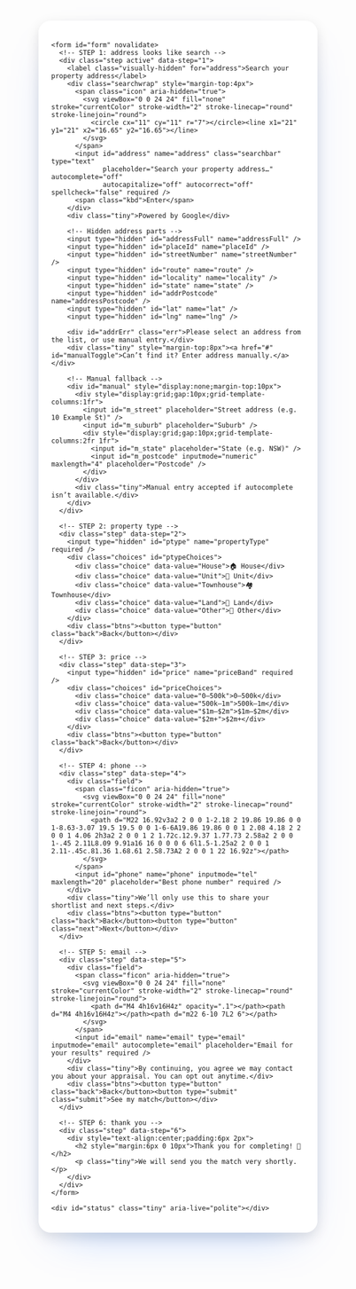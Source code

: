 <!-- === Lead form (opaque-white bubble, content-sized) === -->
<style>
  :root{--brand:#0061ff;--brand-2:#6aa5ff;--accent:#ff6b6b;--accent-2:#ffd166;
        --ink:#0f172a;--muted:#64748b;--line:rgba(15,23,42,.12);--ok:#16a34a}

  /* Center the bubble and keep it only as large as needed */
  .wrap{display:flex;justify-content:center;margin:32px 0}
  .card{
    display:inline-block;              /* size to content */
    inline-size:clamp(320px, 92vw, 720px);
    background:rgba(255,255,255,.88);  /* opaque/soft white */
    border:1px solid rgba(255,255,255,.70);
    border-radius:22px;
    padding:22px;
    box-shadow:
      0 8px 24px rgba(0,0,0,.12),
      0 32px 80px -40px rgba(0,97,255,.35);
    backdrop-filter:saturate(1.15) blur(6px);
  }

  /* Progress: line only (hidden on step 1) */
  .progress{height:10px;background:#eef2f7;border-radius:999px;overflow:hidden;margin:0 0 16px}
  .bar{height:100%;width:0;background:linear-gradient(90deg,var(--brand),var(--brand-2),var(--accent),var(--accent-2));
       background-size:200% 100%;animation:slide 10s linear infinite;transition:width .25s}
  @keyframes slide{from{background-position:0 0}to{background-position:200% 0}}

  /* Steps */
  .step{display:none;animation:fade .18s ease}
  .step.active{display:block}
  @keyframes fade{from{opacity:0;transform:translateY(6px)}to{opacity:1;transform:translateY(0)}}

  .visually-hidden{position:absolute!important;height:1px;width:1px;overflow:hidden;clip:rect(1px,1px,1px,1px);white-space:nowrap}

  /* Search pill (step 1) */
  .searchwrap{position:relative}
  .searchbar{
    width:100%;
    padding:18px 64px 18px 54px;
    border-radius:999px;
    border:1px solid #dce3f0;
    background:#fff;
    font-size:17px;line-height:1.35;
    box-shadow:0 20px 40px -22px rgba(0,0,0,.25);
  }
  .icon,.kbd{position:absolute;top:50%;transform:translateY(-50%);pointer-events:none}
  .icon{left:16px;color:#64748b}
  .icon svg{width:18px;height:18px;display:block}
  .kbd{right:14px;font-size:12px;color:#93a0b6;border:1px solid #dbe1ee;border-radius:6px;padding:3px 6px;background:#f7f9ff}

  /* Generic inputs */
  .field{position:relative;margin-top:8px}
  .ficon{position:absolute;left:12px;top:50%;transform:translateY(-50%);color:#94a3b8}
  .ficon svg{width:18px;height:18px;display:block}
  input{width:100%;padding:14px 14px 14px 44px;border:1px solid var(--line);border-radius:14px;font-size:15px;background:#fff;color:var(--ink)}
  input:focus{outline:none;border-color:#c9d7ff;box-shadow:0 0 0 5px #eaf0ff}

  .tiny{font-size:12px;color:#7c879a;margin-top:10px}
  .err{color:#b00020;margin-top:6px;display:none}

  /* Choice chips */
  .choices{display:grid;grid-template-columns:repeat(2,minmax(0,1fr));gap:12px;margin-top:8px}
  .choice{display:flex;align-items:center;justify-content:center;gap:8px;padding:16px 12px;border:1px solid var(--line);
          border-radius:14px;background:#fff;font-weight:800;cursor:pointer;user-select:none;transition:transform .05s,box-shadow .12s,border-color .12s,background .12s}
  .choice:hover{border-color:#cfd6e3;box-shadow:0 14px 22px -18px rgba(0,0,0,.28)}
  .choice:active{transform:translateY(1px)}
  .choice.selected{outline:2px solid var(--brand);background:#f5f8ff}
  @media(max-width:520px){.choices{grid-template-columns:1fr}}

  .btns{display:flex;gap:12px;margin-top:16px}
  button{cursor:pointer;border:0;padding:12px 16px;border-radius:12px;font-weight:800;letter-spacing:.2px}
  .next{background:var(--brand);color:#fff;box-shadow:0 10px 22px -10px rgba(0,97,255,.6)}
  .back{background:#eef2f7;color:#2b3c55}
  .submit{background:var(--ok);color:#fff;box-shadow:0 10px 22px -12px rgba(22,163,74,.5)}

  #status{min-height:16px;margin-top:8px;color:var(--muted)}
  .pac-container,.pac-item,.pac-item span,.pac-matched{font-family:system-ui,-apple-system,Segoe UI,Roboto,Arial,sans-serif!important;font-size:14px!important}
</style>

<div class="wrap" id="shell">
  <div class="card">
    <!-- Progress line only (hidden on step 1) -->
    <div id="controls" style="display:none">
      <div class="progress"><div class="bar" id="bar"></div></div>
    </div>

    <form id="form" novalidate>
      <!-- STEP 1: address looks like search -->
      <div class="step active" data-step="1">
        <label class="visually-hidden" for="address">Search your property address</label>
        <div class="searchwrap" style="margin-top:4px">
          <span class="icon" aria-hidden="true">
            <svg viewBox="0 0 24 24" fill="none" stroke="currentColor" stroke-width="2" stroke-linecap="round" stroke-linejoin="round">
              <circle cx="11" cy="11" r="7"></circle><line x1="21" y1="21" x2="16.65" y2="16.65"></line>
            </svg>
          </span>
          <input id="address" name="address" class="searchbar" type="text"
                 placeholder="Search your property address…" autocomplete="off"
                 autocapitalize="off" autocorrect="off" spellcheck="false" required />
          <span class="kbd">Enter</span>
        </div>
        <div class="tiny">Powered by Google</div>

        <!-- Hidden address parts -->
        <input type="hidden" id="addressFull" name="addressFull" />
        <input type="hidden" id="placeId" name="placeId" />
        <input type="hidden" id="streetNumber" name="streetNumber" />
        <input type="hidden" id="route" name="route" />
        <input type="hidden" id="locality" name="locality" />
        <input type="hidden" id="state" name="state" />
        <input type="hidden" id="addrPostcode" name="addressPostcode" />
        <input type="hidden" id="lat" name="lat" />
        <input type="hidden" id="lng" name="lng" />

        <div id="addrErr" class="err">Please select an address from the list, or use manual entry.</div>
        <div class="tiny" style="margin-top:8px"><a href="#" id="manualToggle">Can’t find it? Enter address manually.</a></div>

        <!-- Manual fallback -->
        <div id="manual" style="display:none;margin-top:10px">
          <div style="display:grid;gap:10px;grid-template-columns:1fr">
            <input id="m_street" placeholder="Street address (e.g. 10 Example St)" />
            <input id="m_suburb" placeholder="Suburb" />
            <div style="display:grid;gap:10px;grid-template-columns:2fr 1fr">
              <input id="m_state" placeholder="State (e.g. NSW)" />
              <input id="m_postcode" inputmode="numeric" maxlength="4" placeholder="Postcode" />
            </div>
          </div>
          <div class="tiny">Manual entry accepted if autocomplete isn’t available.</div>
        </div>
      </div>

      <!-- STEP 2: property type -->
      <div class="step" data-step="2">
        <input type="hidden" id="ptype" name="propertyType" required />
        <div class="choices" id="ptypeChoices">
          <div class="choice" data-value="House">🏠 House</div>
          <div class="choice" data-value="Unit">🏢 Unit</div>
          <div class="choice" data-value="Townhouse">🏘️ Townhouse</div>
          <div class="choice" data-value="Land">🧱 Land</div>
          <div class="choice" data-value="Other">🧩 Other</div>
        </div>
        <div class="btns"><button type="button" class="back">Back</button></div>
      </div>

      <!-- STEP 3: price -->
      <div class="step" data-step="3">
        <input type="hidden" id="price" name="priceBand" required />
        <div class="choices" id="priceChoices">
          <div class="choice" data-value="0–500k">0–500k</div>
          <div class="choice" data-value="500k–1m">500k–1m</div>
          <div class="choice" data-value="$1m–$2m">$1m–$2m</div>
          <div class="choice" data-value="$2m+">$2m+</div>
        </div>
        <div class="btns"><button type="button" class="back">Back</button></div>
      </div>

      <!-- STEP 4: phone -->
      <div class="step" data-step="4">
        <div class="field">
          <span class="ficon" aria-hidden="true">
            <svg viewBox="0 0 24 24" fill="none" stroke="currentColor" stroke-width="2" stroke-linecap="round" stroke-linejoin="round">
              <path d="M22 16.92v3a2 2 0 0 1-2.18 2 19.86 19.86 0 0 1-8.63-3.07 19.5 19.5 0 0 1-6-6A19.86 19.86 0 0 1 2.08 4.18 2 2 0 0 1 4.06 2h3a2 2 0 0 1 2 1.72c.12.9.37 1.77.73 2.58a2 2 0 0 1-.45 2.11L8.09 9.91a16 16 0 0 0 6 6l1.5-1.25a2 2 0 0 1 2.11-.45c.81.36 1.68.61 2.58.73A2 2 0 0 1 22 16.92z"></path>
            </svg>
          </span>
          <input id="phone" name="phone" inputmode="tel" maxlength="20" placeholder="Best phone number" required />
        </div>
        <div class="tiny">We’ll only use this to share your shortlist and next steps.</div>
        <div class="btns"><button type="button" class="back">Back</button><button type="button" class="next">Next</button></div>
      </div>

      <!-- STEP 5: email -->
      <div class="step" data-step="5">
        <div class="field">
          <span class="ficon" aria-hidden="true">
            <svg viewBox="0 0 24 24" fill="none" stroke="currentColor" stroke-width="2" stroke-linecap="round" stroke-linejoin="round">
              <path d="M4 4h16v16H4z" opacity=".1"></path><path d="M4 4h16v16H4z"></path><path d="m22 6-10 7L2 6"></path>
            </svg>
          </span>
          <input id="email" name="email" type="email" inputmode="email" autocomplete="email" placeholder="Email for your results" required />
        </div>
        <div class="tiny">By continuing, you agree we may contact you about your appraisal. You can opt out anytime.</div>
        <div class="btns"><button type="button" class="back">Back</button><button type="submit" class="submit">See my match</button></div>
      </div>

      <!-- STEP 6: thank you -->
      <div class="step" data-step="6">
        <div style="text-align:center;padding:6px 2px">
          <h2 style="margin:6px 0 10px">Thank you for completing! 🎉</h2>
          <p class="tiny">We will send you the match very shortly.</p>
        </div>
      </div>
    </form>

    <div id="status" class="tiny" aria-live="polite"></div>
  </div>
</div>

<script>
(function(){
  const WEBHOOK_URL = "https://script.google.com/macros/s/AKfycbwQW0E9h0gWIN-wX6CDKUQJrjXzkfgA6sTIpqwd3-HisuiiJGXgcgSsUl5HWH8uV48/exec";
  const PROJECT = "agent-matcher-v1";
  const formSteps = 5;

  const $ = s => document.querySelector(s);
  const form = $("#form"), steps=[...form.querySelectorAll(".step")], bar=$("#bar"), controls=$("#controls"), statusEl=$("#status");
  let stepIndex=0, manualMode=false, addressSelected=false;

  function showStep(i){
    stepIndex=Math.max(0,Math.min(i,steps.length-1));
    steps.forEach((s,idx)=>s.classList.toggle("active",idx===stepIndex));
    const pct=Math.round((Math.min(stepIndex+1,formSteps)/formSteps)*100);
    if(bar) bar.style.width=pct+"%";
    controls.style.display = stepIndex===0 ? "none" : ""; // hide progress on step 1
  }
  function fieldsForStep(){ const inputs=steps[stepIndex]?.querySelectorAll("input,select")||[]; const d={}; inputs.forEach(i=>d[i.name||i.id]=(i.value||"").trim()); return d; }
  function valid(){
    if(stepIndex===0){
      if(manualMode){
        const st=$("#m_street").value.trim(), sb=$("#m_suburb").value.trim(), stt=$("#m_state").value.trim(), pc=$("#m_postcode").value.trim();
        if(!st||!sb||!stt||pc.length!==4) return false;
        $("#address").value=`${st}, ${sb} ${stt} ${pc}`; $("#addressFull").value=$("#address").value; $("#placeId").value=""; $("#addrPostcode").value=pc;
        $("#locality").value=sb; $("#state").value=stt; $("#addrErr").style.display="none"; return true;
      } else if(!addressSelected || !$("#placeId").value){ $("#addrErr").style.display="block"; return false; }
    }
    const req=steps[stepIndex].querySelectorAll("input[required],select[required]");
    for(const inp of req){ const v=(inp.value||"").trim(); if(!v) return false; if(inp.type==="email" && !/.+@.+\..+/.test(v)) return false; }
    return true;
  }
  function save(evt){
    const key=PROJECT+":leadId"; let id=localStorage.getItem(key);
    if(!id){ id=(crypto.randomUUID?crypto.randomUUID():Date.now()+Math.random().toString(16).slice(2)); localStorage.setItem(key,id); }
    const payload={leadId:id,event:evt,stepNumber:stepIndex+1,answers:fieldsForStep(),ts:new Date().toISOString(),ua:navigator.userAgent,screen:{w:innerWidth,h:innerHeight,dpr:devicePixelRatio||1}};
    const body=JSON.stringify(payload);
    try{ fetch(WEBHOOK_URL,{method:"POST",mode:"no-cors",body,keepalive:true}); }catch(_){ try{ navigator.sendBeacon&&navigator.sendBeacon(WEBHOOK_URL,new Blob([body],{type:"text/plain"})); }catch(__){} }
    if(statusEl && stepIndex>0) statusEl.textContent="Saved.";
  }
  function next(){ if(!valid()){ statusEl && stepIndex>0 && (statusEl.textContent="Please complete this step."); return; } save("step"); showStep(stepIndex+1); }

  form.addEventListener("click",(e)=>{
    const el=e.target.closest&&e.target.closest(".choice,.next,.back");
    if(!el) return;
    if(el.classList.contains("back")) return showStep(stepIndex-1);
    if(el.classList.contains("next")) return next();
    if(el.classList.contains("choice")){
      const group=el.parentElement; group.querySelectorAll(".choice").forEach(c=>c.classList.remove("selected"));
      el.classList.add("selected");
      if(group.id==="ptypeChoices") $("#ptype").value=el.dataset.value;
      if(group.id==="priceChoices") $("#price").value=el.dataset.value;
      save("step"); showStep(stepIndex+1);
    }
  });
  form.addEventListener("submit",(e)=>{ e.preventDefault(); if(!valid()){ statusEl && (statusEl.textContent="Please complete this step."); return; } save("complete"); showStep(formSteps); });

  // Address manual toggle + events
  $("#manualToggle").addEventListener("click",(e)=>{ e.preventDefault(); manualMode=!manualMode; $("#manual").style.display=manualMode?"block":"none"; addressSelected=false; $("#placeId").value=""; $("#addrErr").style.display="none"; });
  $("#address").addEventListener("keydown",(e)=>{ if(e.key==="Enter"){ if(manualMode){ e.preventDefault(); next(); } else { e.preventDefault(); } } });
  $("#address").addEventListener("input",()=>{ addressSelected=false; $("#placeId").value=""; $("#addrErr").style.display="none"; });

  // Google Places init (callback)
  window.initPlaces=function(){
    const input=document.getElementById("address");
    if(!window.google||!google.maps||!google.maps.places||!input) return;
    const ac=new google.maps.places.Autocomplete(input,{types:["address"],componentRestrictions:{country:"au"},fields:["address_components","formatted_address","geometry","place_id"]});
    ac.addListener("place_changed",()=>{
      const p=ac.getPlace(); if(!p||!p.address_components) return;
      addressSelected=true; $("#addrErr").style.display="none";
      $("#addressFull").value=p.formatted_address||""; $("#placeId").value=p.place_id||"";
      const comps={}; (p.address_components||[]).forEach(c=>c.types.forEach(t=>{comps[t]=c;}));
      $("#streetNumber").value=(comps.street_number&&comps.street_number.long_name)||"";
      $("#route").value=(comps.route&&comps.route.long_name)||"";
      $("#locality").value=(comps.locality&&comps.locality.long_name)||(comps.sublocality&&comps.sublocality.long_name)||"";
      $("#state").value=(comps.administrative_area_level_1&&comps.administrative_area_level_1.short_name)||"";
      $("#addrPostcode").value=(comps.postal_code&&comps.postal_code.long_name)||"";
      $("#address").value=$("#addressFull").value;
      save("step"); showStep(1); // reveal progress and move on
    });
  };

  // Start at step 1
  showStep(0);
})();
</script>

<!-- Google Places (your key) -->
<script src="https://maps.googleapis.com/maps/api/js?key=AIzaSyBpch_gAy-hFApqu4wVX7X42HqFR4qYMoY&libraries=places&callback=initPlaces" async defer></script>
<!-- === /Lead form === -->

